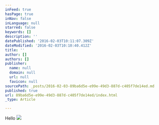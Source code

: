 ```yaml
---
inFeed: true
hasPage: true
inNav: false
inLanguage: null
starred: false
keywords: []
description: ''
datePublished: '2016-02-03T10:11:07.309Z'
dateModified: '2016-02-03T10:10:40.412Z'
title: ''
author: []
authors: []
publisher:
  name: null
  domain: null
  url: null
  favicon: null
sourcePath: _posts/2016-02-03-89ba6d5e-e99e-49d3-887d-c405f7de14ed.md
published: true
url: 89ba6d5e-e99e-49d3-887d-c405f7de14ed/index.html
_type: Article

---
```

Hello
![](https://the-grid-user-content.s3-us-west-2.amazonaws.com/d4070c7a-c58b-4ae7-94ac-3042bbb7e06e.jpg)